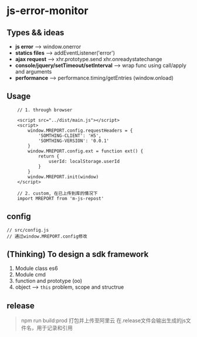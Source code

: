 # js-error-monitor

## Types && ideas

* **js error**  -->  window.onerror
* **statics files**  -->  addEventListener('error')
* **ajax request**  -->  xhr.prototype.send xhr.onreadystatechange
* **console/jquery/setTimeout/setInterval**  -->  wrap func using call/apply and arguments
* **performance**  -->  performance.timing/getEntries (window.onload)

## Usage

~~~
    // 1. through browser

    <script src="../dist/main.js"></script>
    <script>
        window.MREPORT.config.requestHeaders = {
            'SOMTHING-CLIENT': 'H5',
            'SOMTHING-VERSION': '0.0.1'
        }
        window.MREPORT.config.ext = function ext() {
            return {
                userId: localStorage.userId
            }
        }
        window.MREPORT.init(window)
    </script>

    // 2. custom, 在已上传到库的情况下
    import MREPORT from 'm-js-repost'

~~~

## config
```
// src/config.js
// 通过window.MREPORT.config修改
```

## (Thinking) To design a sdk framework

1. Module class es6
2. Module cmd
3. function and prototype (oo)
4. object --> `this` problem, scope and structrue

## release
> npm run build:prod 打包并上传至阿里云
> 在.release文件会输出生成的js文件名，用于记录和引用
